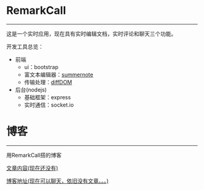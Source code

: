 # RemarkCall
---
这是一个实时应用，现在具有实时编辑文档，实时评论和聊天三个功能。

开发工具总览：

- 前端
  - ui：bootstrap
  - 富文本编辑器：[summernote](https://github.com/summernote/summernote/)
  - 传输处理：[diffDOM](https://github.com/fiduswriter/diffDOM)
- 后台(nodejs)
  - 基础框架：express
  - 实时通信：socket.io

# 博客
---
用RemarkCall搭的博客

[文章内容(现在还没有)](https://github.com/GargouillePao/remarkcall/tree/master/storage/articles)

[博客地址(现在可以聊天，依旧没有文章。。。)](http://www.gargouilledragon.org:50303/)